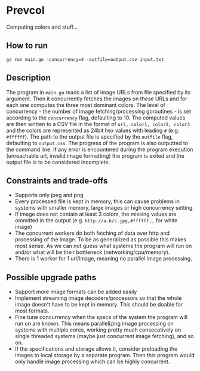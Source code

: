 # Prevcol

Computing colors and stuff...

## How to run

`go run main.go -concurrency=4 -outfile=output.csv input.txt`

## Description

The program in `main.go` reads a list of image URLs from file specified by its argument. Then it concurrently fetches the images on these URLs and for each one computes the three most dominant colors. The level of concurrency - the number of image fetching/processing goroutines - is set according to the `concurrency` flag, defaulting to 10. The computed values are then written to a CSV file in the format of `url, color1, color2, color3` and the colors are represented as 24bit hex values with leading `#` (e.g. `#ffffff`). The path to the output file is specified by the `outfile` flag, defaulting to `output.csv`. The progress of the program is also outputted to the command line. If any error is encountered during the program execution (unreachable url, invalid image formatting) the program is exited and the output file is to be considered incomplete.

## Constraints and trade-offs

- Supports only jpeg and png
- Every processed file is kept in memory, this can cause problems in systems with smaller memory, large images or high concurrency setting.
- If image does not contain at least 3 colors, the missing values are ommitted in the output (e.g. `http://a.b/c.jpg,#ffffff,,` for white image)
- The concurrent workers do both fetching of data over http and processing of the image. To be as generalized as possible this makes most sense. As we can not guess what systems the program will run on and/or what will be their bottleneck (networking/cpu/memory).
- There is 1 worker for 1 url/image, meaning no parallel image processing.

## Possible upgrade paths

- Support more image formats can be added easily
- Implement streaming image decoders/processors so that the whole image doesn't have to be kept in memory. This should be doable for most formats.
- Fine tune concurrency when the specs of the system the program will run on are known. This means parallelizing image processing on systems with multiple cores, working pretty much consecutively on single threaded systems (maybe just concurrent image fetching), and so on.
- If the specifications and storage allows it, consider preloading the images to local storage by a separate program. Then this program would only handle image processing which can be highly concurrent.